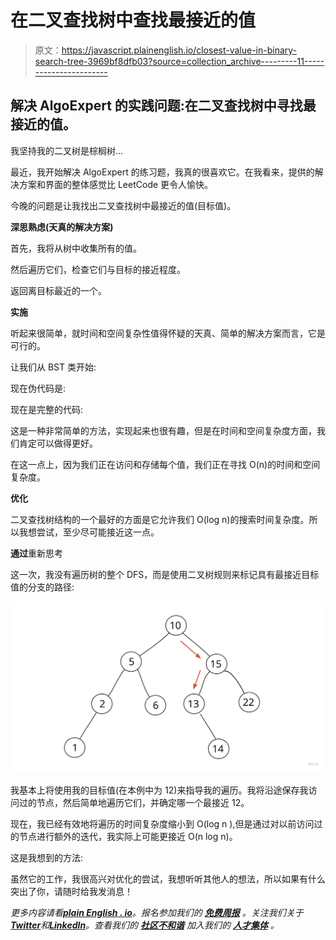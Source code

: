 # 在二叉查找树中查找最接近的值

> 原文：<https://javascript.plainenglish.io/closest-value-in-binary-search-tree-3969bf8dfb03?source=collection_archive---------11----------------------->

## 解决 AlgoExpert 的实践问题:在二叉查找树中寻找最接近的值。

我坚持我的二叉树是棕榈树…

最近，我开始解决 AlgoExpert 的练习题，我真的很喜欢它。在我看来，提供的解决方案和界面的整体感觉比 LeetCode 更令人愉快。

今晚的问题是让我找出二叉查找树中最接近的值(目标值)。

**深思熟虑(天真的解决方案)**

首先，我将从树中收集所有的值。

然后遍历它们，检查它们与目标的接近程度。

返回离目标最近的一个。

**实施**

听起来很简单，就时间和空间复杂性值得怀疑的天真、简单的解决方案而言，它是可行的。

让我们从 BST 类开始:

现在伪代码是:

现在是完整的代码:

这是一种非常简单的方法，实现起来也很有趣，但是在时间和空间复杂度方面，我们肯定可以做得更好。

在这一点上，因为我们正在访问和存储每个值，我们正在寻找 O(n)的时间和空间复杂度。

**优化**

二叉查找树结构的一个最好的方面是它允许我们 O(log n)的搜索时间复杂度。所以我想尝试，至少尽可能接近这一点。

**通过**重新思考

这一次，我没有遍历树的整个 DFS，而是使用二叉树规则来标记具有最接近目标值的分支的路径:

![](img/be9f9c005be26140663b6205444e55d1.png)

我基本上将使用我的目标值(在本例中为 12)来指导我的遍历。我将沿途保存我访问过的节点，然后简单地遍历它们，并确定哪一个最接近 12。

现在，我已经有效地将遍历的时间复杂度缩小到 O(log n ),但是通过对以前访问过的节点进行额外的迭代，我实际上可能更接近 O(n log n)。

这是我想到的方法:

虽然它的工作，我很高兴对优化的尝试，我想听听其他人的想法，所以如果有什么突出了你，请随时给我发消息！

*更多内容请看*[***plain English . io***](https://plainenglish.io/)*。报名参加我们的* [***免费周报***](http://newsletter.plainenglish.io/) *。关注我们关于*[***Twitter***](https://twitter.com/inPlainEngHQ)*和*[***LinkedIn***](https://www.linkedin.com/company/inplainenglish/)*。查看我们的* [***社区不和谐***](https://discord.gg/GtDtUAvyhW) *加入我们的* [***人才集体***](https://inplainenglish.pallet.com/talent/welcome) *。*